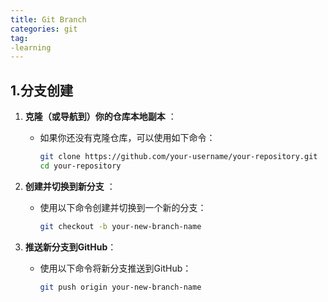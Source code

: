 ```yaml
---
title: Git Branch
categories: git
tag: 
-learning
---
```


## 1.分支创建

1. **克隆（或导航到）你的仓库本地副本** ：

   - 如果你还没有克隆仓库，可以使用如下命令：

     ```bash
     git clone https://github.com/your-username/your-repository.git
     cd your-repository
     ```

2. **创建并切换到新分支** ：

   - 使用以下命令创建并切换到一个新的分支：

     ```bash
     git checkout -b your-new-branch-name
     ```

3. **推送新分支到GitHub**：

   - 使用以下命令将新分支推送到GitHub：

     ```bash
     git push origin your-new-branch-name
     ```